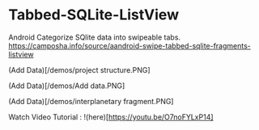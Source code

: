 # Tabbed-SQLite-ListView
Android Categorize SQlite data into swipeable tabs. https://camposha.info/source/aandroid-swipe-tabbed-sqlite-fragments-listview

(Add Data)[/demos/project structure.PNG]

(Add Data)[/demos/Add data.PNG]

(Add Data)[/demos/interplanetary fragment.PNG]

Watch Video Tutorial : !(here)[https://youtu.be/O7noFYLxP14]
